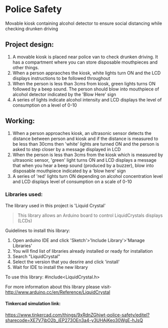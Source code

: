 # Police Safety
Movable kiosk containing alcohol detector to ensure social distancing while checking drunken driving

## Project design:
1. A movable kiosk is placed near police van to check drunken driving. It has a compartment where you can store disposable mouthpieces and other things. 
2. When a person appraoches the kiosk, white lights turn ON and the LCD displays instructions to be followed throughout
3. When the person is less than 3cms from kiosk, green lights turns ON followed by a beep sound. The person should blow into mouthpiece of alcohol detector indicated by the 'Blow Here' sign
4. A series of lights indicate alcohol intensity and LCD displays the level of consumption on a level of 0-10

## Working:
1. When a person approaches kiosk, an ultrasonic sensor detects the distance between person and kiosk and if the distance is measured to be less than 30cms then 'white' lights are turned ON and the person is asked to step closer by a message displayed in LCD
2. When the person is less than 3cms from the kiosk which is measured by ultrasonic sensor, 'green' light turns ON and LCD displays a message that when you hear a beep sound (produced by a buzzer), blow into disposable mouthpiece indicated by a 'blow here' sign
3. A series of 'red' lights turn ON depending on alcohol concentration level and LCD displays level of consumption on a scale of 0-10

### Libraries used:
The library used in this project is 'Liquid Crystal'
>This library allows an Arduino board to control LiquidCrystals displays (LCDs)

Guidelines to install this library:
1. Open arduino IDE and click 'Sketch'>'Include Library'>'Manage Libraries'
2. You will find list of libraries already installed or ready for installation
3. Search "LiquidCrystal"
4. Select the version that you desrire and click 'install'
5. Wait for IDE to install the new library

To use this library:
#include<LiquidCrystal.h>

For more information about this library please visit- http://www.arduino.cc/en/Reference/LiquidCrystal


#### Tinkercad simulation link:
https://www.tinkercad.com/things/9xRdnZGhjwt-police-safety/editel?sharecode=XE7V7jbO2b_iEP273OEn3a4-y3UHAjKeo30WgE-hJsQ
